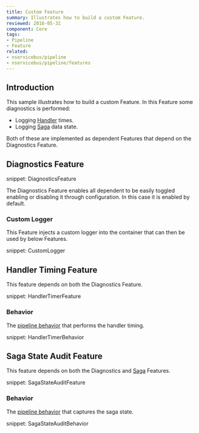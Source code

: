 ```yaml
---
title: Custom Feature
summary: Illustrates how to build a custom Feature.
reviewed: 2016-05-31
component: Core
tags:
- Pipeline
- Feature
related:
- nservicebus/pipeline
- nservicebus/pipeline/features
---
```


## Introduction

This sample illustrates how to build a custom Feature. In this Feature some diagnostics is performed:

 * Logging [Handler](/nservicebus/handlers/) times.
 * Logging [Saga](/nservicebus/sagas/) data state.

Both of these are implemented as dependent Features that depend on the Diagnostics Feature.


## Diagnostics Feature

snippet: DiagnosticsFeature

The Diagnostics Feature enables all dependent to be easily toggled enabling or disabling it through configuration. In this case it is enabled by default.


### Custom Logger

This Feature injects a custom logger into the container that can then be used by below Features.

snippet: CustomLogger


## Handler Timing Feature

This feature depends on both the Diagnostics Feature.

snippet: HandlerTimerFeature


### Behavior

The [pipeline behavior](/nservicebus/pipeline/manipulate-with-behaviors.md) that performs the handler timing.

snippet: HandlerTimerBehavior


## Saga State Audit Feature

This feature depends on both the Diagnostics and [Saga](/nservicebus/sagas/) Features.

snippet: SagaStateAuditFeature


### Behavior

The [pipeline behavior](/nservicebus/pipeline/manipulate-with-behaviors.md) that captures the saga state.

snippet: SagaStateAuditBehavior